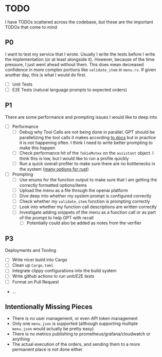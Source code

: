 # TODO

I have TODOs scattered across the codebase, but these are the important TODOs that come to mind

## P0
I want to test my service that I wrote. Usually I write the tests before I write the implementation (or at least alongside it). However, because of the time pressure, I just went ahead without them. This does mean decreased confidence in more complex portions like `validate_item` in `menu.rs`. If given another day, this is what I would do first.

- [ ] Unit Tests
- [ ] E2E Tests (natural language prompts to expected orders)

## P1
There are some performance and prompting issues I would like to deep into

- [ ] Performance
  - [ ] Debug why Tool Calls are not being done in parallel. GPT should be parallelizing the tool calls it makes according [to docs](https://platform.openai.com/docs/assistants/tools/function-calling) but in practice it is not happening often. I think I need to write better prompting to make this happen
  - [ ] Check performance hit of the `TokioMutex` on the `assistant` object. I think this is low, but I would like to run a profile quickly
  - [ ] Run a quick overall profiler to make sure there are no bottlenecks in the system ([many options for rust](https://nnethercote.github.io/perf-book/profiling.html))
- [ ] Prompting
  - [ ] Use enums for the function output to make sure that I am getting the correctly formatted options/items
  - [ ] Upload the menu as a file through the openai platform
  - [ ] Dive deep into whether my system prompt is configured correctly
  - [ ] Check whether my `validate_item` function is prompting correctly
  - [ ] Look into whether my function call descriptions are written correctly
  - [ ] Investigate adding snippets of the menu as a function call or as part of the prompt to help GPT with recall
    - [ ] Potentially could also be added as notes from the verifier

## P3
Deployments and Tooling

- [ ] Write nicer build into Cargo
- [ ] Clean up `Cargo.toml`
- [ ] Integrate clippy configurations into the build system
- [ ] Write github actions to run unit/E2E tests
- [ ] Format on Pull Request
- ...

## Intentionally Missing Pieces
- There is no user management, or even API token management
- Only one `menu.json` is supported (although supporting multiple `menu.json` would actually be pretty easy)
- There is no metrics publishing to prometheus/grafana/cloudwatch or anything
- The actual execution of the orders, and sending them to a more permanent place is not done either


